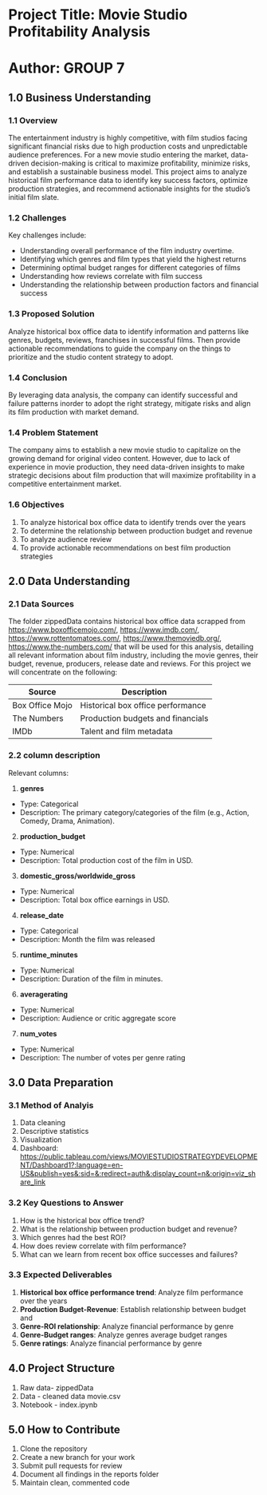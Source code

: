 # Project Title: Movie Studio Profitability Analysis

# ****Author: GROUP 7****

## **1.0 Business Understanding**

### **1.1 Overview**
The entertainment industry is highly competitive, with film studios facing significant financial risks due to high production costs and unpredictable audience preferences. For a new movie studio entering the market, data-driven decision-making is critical to maximize profitability, minimize risks, and establish a sustainable business model. This project aims to analyze historical film performance data to identify key success factors, optimize production strategies, and recommend actionable insights for the studio’s initial film slate.

### **1.2 Challenges**

Key challenges include:

- Understanding overall performance of the film industry overtime.
- Identifying which genres and film types that yield the highest returns
- Determining optimal budget ranges for different categories of films
- Understanding how reviews correlate with film success
- Understanding the relationship between production factors and financial success

### **1.3 Proposed Solution**

Analyze historical box office data to identify information and patterns like genres, budgets, reviews, franchises in successful films. Then provide actionable recommendations to guide the company on the things to prioritize and the studio content strategy to adopt.

### **1.4 Conclusion**

By leveraging data analysis, the company can identify successful and failure patterns inorder to adopt the right strategy, mitigate risks and align its film production with market demand.

### **1.4 Problem Statement**

The company aims to establish a new movie studio to capitalize on the growing demand for original video content. However, due to lack of experience in movie production, they need data-driven insights to make strategic decisions about film production that will maximize profitability in a competitive entertainment market. 

### **1.6 Objectives**

1. To analyze historical box office data to identify trends over the years
2. To determine the relationship between production budget and revenue
3. To analyze audience review
4. To provide actionable recommendations on best film production strategies


## **2.0 Data Understanding**

### **2.1 Data Sources**
The folder zippedData contains historical box office data scrapped from https://www.boxofficemojo.com/, https://www.imdb.com/, https://www.rottentomatoes.com/, https://www.themoviedb.org/, https://www.the-numbers.com/ that will be used for this analysis, detailing all relevant information about film industry, including the movie genres, their budget, revenue, producers, release date and reviews. For this project we will concentrate on the following:

| Source | Description |
|--------|-------------|
| Box Office Mojo | Historical box office performance |
| The Numbers | Production budgets and financials |
| IMDb | Talent and film metadata |

### **2.2 column description**
Relevant columns:

1. **genres**
- Type: Categorical
- Description: The primary category/categories of the film (e.g., Action, Comedy, Drama, Animation).

2. **production_budget**
- Type: Numerical
- Description: Total production cost of the film in USD.

3. **domestic_gross/worldwide_gross**
- Type: Numerical
- Description: Total box office earnings in USD.

4. **release_date**
- Type: Categorical
- Description: Month the film was released

5. **runtime_minutes**
- Type: Numerical
- Description: Duration of the film in minutes.

6. **averagerating**
- Type: Numerical
- Description: Audience or critic aggregate score

7. **num_votes**
- Type: Numerical
- Description: The number of votes per genre rating

## 3.0 Data Preparation

### 3.1 Method of Analyis

1. Data cleaning
2. Descriptive statistics
3. Visualization
4. Dashboard: https://public.tableau.com/views/MOVIESTUDIOSTRATEGYDEVELOPMENT/Dashboard1?:language=en-US&publish=yes&:sid=&:redirect=auth&:display_count=n&:origin=viz_share_link

### 3.2 Key Questions to Answer

1. How is the historical box office trend?
2. What is the relationship between production budget and revenue?
3. Which genres had the best ROI?
4. How does review correlate with film performance?
5. What can we learn from recent box office successes and failures?

### 3.3 Expected Deliverables

1. **Historical box office performance trend**: Analyze film performance over the years
2. **Production Budget-Revenue**: Establish relationship between budget and 
3. **Genre-ROI relationship**: Analyze financial performance by genre
4. **Genre-Budget ranges**: Analyze genres average budget ranges 
5. **Genre ratings**: Analyze financial performance by genre

## 4.0 Project Structure

1. Raw data- zippedData
2. Data - cleaned data movie.csv
3. Notebook - index.ipynb

## 5.0 How to Contribute

1. Clone the repository
2. Create a new branch for your work
3. Submit pull requests for review
4. Document all findings in the reports folder
5. Maintain clean, commented code

